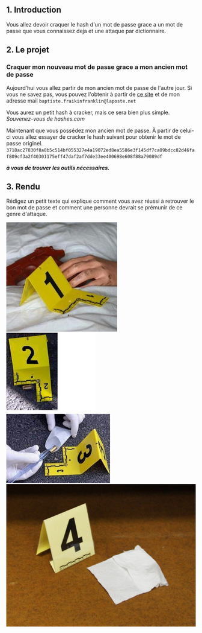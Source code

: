 


## 1. Introduction
Vous allez devoir craquer le hash d'un mot de passe grace a un mot de passe que vous connaissez deja et une attaque par dictionnaire.


## 2. Le projet
### Craquer mon nouveau mot de passe grace a mon ancien mot de passe

Aujourd’hui vous allez partir de mon ancien mot de passe de l'autre jour. Si vous ne savez pas, vous pouvez l'obtenir à partir de [ce site](https://breachdirectory.org/) et de mon adresse mail `baptiste.fraikinfranklin@laposte.net` 

Vous aurez un petit hash à cracker, mais ce sera bien plus simple. *Souvenez-vous de hashes.com* 

Maintenant que vous possédez mon ancien mot de passe.
À partir de celui-ci vous allez essayer de cracker le hash suivant pour obtenir le mot de passe originel. ``` 3718ac27830f8a8b5c514bf055327e4a19072ed8ea5586e3f145df7ca09bdcc82d46faf809cf3a2f40301175eff47daf2af7dde33ee400698e608f88a79089df ``` 

***à vous de trouver les outils nécessaires.***

## 3. Rendu

Rédigez un petit texte qui explique comment vous avez réussi à retrouver le bon mot de passe et comment une personne devrait se prémunir de ce genre d'attaque.


![indice_1](https://raw.githubusercontent.com/bafraikin/ressource_thp_cursus_secu/master/ressources/jour_03/indice_1.jpg)
![indice_2](https://raw.githubusercontent.com/bafraikin/ressource_thp_cursus_secu/master/ressources/jour_03/indice_2.jpg)
![indice_3](https://raw.githubusercontent.com/bafraikin/ressource_thp_cursus_secu/master/ressources/jour_03/indice_3.jpg)
![indice_4](https://raw.githubusercontent.com/bafraikin/ressource_thp_cursus_secu/master/ressources/jour_03/indice_4.jpg)








